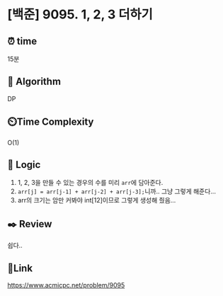 # [백준] 9095. 1, 2, 3 더하기 


## ⏰ **time**
15분

## :pushpin: **Algorithm**
DP

## ⏲️**Time Complexity**
O(1)

## :round_pushpin: **Logic**
1. 1, 2, 3을 만들 수 있는 경우의 수를 미리 `arr`에 담아준다.
2. `arr[j] = arr[j-1] + arr[j-2] + arr[j-3];`니까.. 그냥 그렇게 해준다...
3. arr의 크기는 암만 커봐야 int[12]이므로 그렇게 생성해 줬음...


## :black_nib: **Review**
쉽다..

## 📡**Link**
https://www.acmicpc.net/problem/9095
